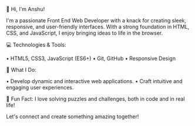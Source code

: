 👋 Hi, I'm Anshu!

I'm a passionate Front End Web Developer with a knack for creating sleek, responsive, and user-friendly interfaces. With a strong foundation in HTML, CSS, and JavaScript, I enjoy bringing ideas to life in the browser.

💻 Technologies & Tools:

• HTML5, CSS3, JavaScript (ES6+)
• Git, GitHub
• Responsive Design

🚀 What I Do:

• Develop dynamic and interactive web applications.
• Craft intuitive and engaging user experiences.

🌟 Fun Fact:
I love solving puzzles and challenges, both in code and in real life!

Let's connect and create something amazing together!
